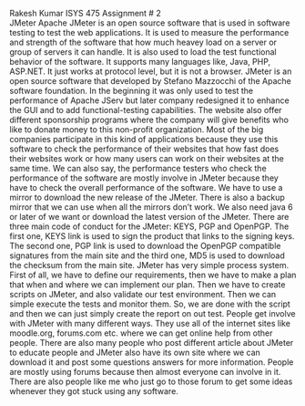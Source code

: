 Rakesh Kumar
ISYS 475
Assignment # 2                             
JMeter
Apache JMeter is an open source software that is used in software testing to test the web applications. It is used to measure the performance and strength of the software that how much heavey load on a server or group of servers it can handle. It is also used to load the test functional behavior of the software. It supports many languages like, Java, PHP, ASP.NET. It just works at protocol level, but it is not a browser. 
JMeter is an open source software that developed by Stefano Mazzocchi of the Apache software foundation. In the beginning it was only used to test the performance of Apache JServ but later company redesigned it to enhance the GUI and to add functional-testing capabilities. The website also offer different sponsorship programs where the company will give benefits who like to donate money to this non-profit organization.
Most of the big companies participate in this kind of applications because they use this software to check the performance of their websites that how fast does their websites work or how many users can work on their websites at the same time. We can also say, the performance testers who check the performance of the software are mostly involve in JMeter because they have to check the overall performance of the software.
We have to use a mirror to download the new release of the JMeter. There is also a backup mirror that we can use when all the mirrors don’t work. We also need java 6 or later of we want or download the latest version of the JMeter. 
There are three main code of conduct for the JMeter: KEYS, PGP and OpenPGP. The first one, KEYS link is used to sign the product that links to the signing keys. The second one, PGP link is used to download the OpenPGP compatible signatures from the main site and the third one, MD5 is used to download the checksum from the main site.
JMeter has very simple process system. First of all, we have to define our requirements, then we have to make a plan that when and where we can implement our plan. Then we have to create scripts on JMeter, and also validate our test environment. Then we can simple execute the tests and monitor them. So, we are done with the script and then we can just simply create the report on out test. 
People get involve with JMeter with many different ways. They use all of the internet sites like moodle.org, forums.com etc. where we can get online help from other people. There are also many people who post different article about JMeter to educate people and JMeter also have its own site where we can download it and post some questions answers for more information. People are mostly using forums because then almost everyone can involve in it. There are also people like me who just go to those forum to get some ideas whenever they got stuck using any software. 
